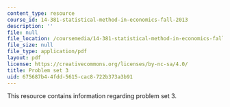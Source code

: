 ```yaml
---
content_type: resource
course_id: 14-381-statistical-method-in-economics-fall-2013
description: ''
file: null
file_location: /coursemedia/14-381-statistical-method-in-economics-fall-2013/675687b44fdd5615cac8722b373a3b91_MIT14_381F13_ps3_2007.pdf
file_size: null
file_type: application/pdf
layout: pdf
license: https://creativecommons.org/licenses/by-nc-sa/4.0/
title: Problem set 3
uid: 675687b4-4fdd-5615-cac8-722b373a3b91
---
```

This resource contains information regarding problem set 3.